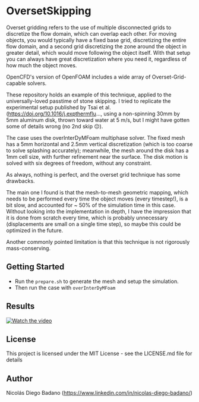 # OversetSkipping

Overset gridding refers to the use of multiple disconnected grids to discretize the flow domain, which can overlap each other. For moving objects, you would typically have a fixed base grid, discretizing the entire flow domain, and a second grid discretizing the zone around the object in greater detail, which would move following the object itself. With that setup you can always have great discretization where you need it, regardless of how much the object moves.

OpenCFD's version of OpenFOAM includes a wide array of Overset-Grid-capable solvers.

These repository holds an example of this technique, applied to the universally-loved passtime of stone skipping. I tried to replicate the experimental setup published by Tsai et al. (https://doi.org/10.1016/j.expthermflu..., using a non-spinning 30mm by 5mm aluminum disk, thrown toward water at 5 m/s, but I might have gotten some of details wrong (no 2nd skip 😔).

The case uses the overInterDyMFoam multiphase solver. The fixed mesh has a 5mm horizontal and 2.5mm vertical discretization (which is too coarse to solve splashing accurately); meanwhile, the mesh around the disk has a 1mm cell size, with further refinement near the surface. The disk motion is solved with six degrees of freedom, without any constraint.

As always, nothing is perfect, and the overset grid technique has some drawbacks.

The main one I found is that the mesh-to-mesh geometric mapping, which needs to be performed every time the object moves (every timestep!), is a bit slow, and accounted for ~ 50% of the simulation time in this case. Without looking into the implementation in depth, I have the impression that it is done from scratch every time, which is probably unnecessary (displacements are small on a single time step), so maybe this could be optimized in the future.

Another commonly pointed limitation is that this technique is not rigorously mass-conserving.

## Getting Started

* Run the `prepare.sh` to generate the mesh and setup the simulation.
* Then run the case with `overInterDyMFoam`

## Results

[![Watch the video](https://img.youtube.com/vi/ohZPMKvA9Lw/default.jpg)](https://youtu.be/ohZPMKvA9Lw)

## License

This project is licensed under the MIT License - see the LICENSE.md file for details

## Author

Nicolás Diego Badano (https://www.linkedin.com/in/nicolas-diego-badano/)
